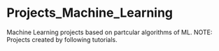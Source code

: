 # Projects_Machine_Learning
Machine Learning projects based on partcular algorithms of ML.
NOTE: Projects created by following tutorials.
